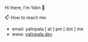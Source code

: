 Hi there, I'm Yalın 👋

📫 How to reach me: 
- email: yalinpala [ at ] pm [ dot ] me
- www: [yalinpala.dev](https://yalinpala.dev/)
<!--
- hackerrank: [ypala](https://www.hackerrank.com/ypala) 
- linkedin: [yalin-pala](https://linkedin.com/in/yalın-pala-2426a3219)
- mastodon: <a rel="me" href="https://fosstodon.org/@yplog">@yplog</a>


**yplog/yplog** is a ✨ _special_ ✨ repository because its `README.md` (this file) appears on your GitHub profile.

Here are some ideas to get you started:

- 🔭 I’m currently working on ...
- 🌱 I’m currently learning ...
- 👯 I’m looking to collaborate on ...
- 🤔 I’m looking for help with ...
- 💬 Ask me about ...
- 📫 How to reach me: ...
- 😄 Pronouns: ...
- ⚡ Fun fact: ...

<a rel="me" href="https://fosstodon.org/@yplog">Mastodon</a>
-->
